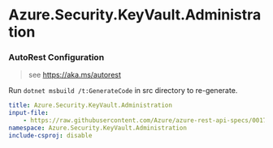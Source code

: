 # Azure.Security.KeyVault.Administration

### AutoRest Configuration
> see https://aka.ms/autorest

Run `dotnet msbuild /t:GenerateCode` in src directory to re-generate.

``` yaml
title: Azure.Security.KeyVault.Administration
input-file:
    - https://raw.githubusercontent.com/Azure/azure-rest-api-specs/001730d4c5b19d69b1edf43894a1e931f9591e58/specification/keyvault/data-plane/Microsoft.KeyVault/preview/7.2/rbac.json
namespace: Azure.Security.KeyVault.Administration
include-csproj: disable
```
